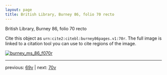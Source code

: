 ```yaml
---
layout: page
title: British Library, Burney 86, folio 70 recto
---
```


British Library, Burney 86, folio 70 recto

Cite this object as `urn:cite2:citebl:burney86pages.v1:70r`.  The full image is linked to a citation tool you can use to cite regions of the image.

[![burney_ms_86_f070r](http://www.homermultitext.org/iipsrv?IIIF=/project/homer/pyramidal/deepzoom/citebl/burney86imgs/v1/burney_ms_86_f070r.tif/full/800,/0/default.jpg)](http://www.homermultitext.org/ict2/?urn=urn:cite2:citebl:burney86imgs.v1:burney_ms_86_f070r) 

---

previous:  [69v](../69v/) | next: [70v](../70v/)